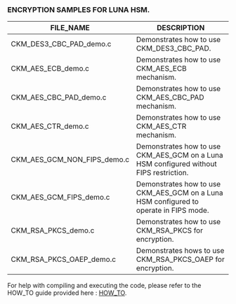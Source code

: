 
### ENCRYPTION SAMPLES FOR LUNA HSM.

| FILE_NAME | DESCRIPTION |
| --- | --- |
| CKM_DES3_CBC_PAD_demo.c | Demonstrates how to use CKM_DES3_CBC_PAD. |
| CKM_AES_ECB_demo.c | Demonstrates how to use CKM_AES_ECB mechanism. |
| CKM_AES_CBC_PAD_demo.c | Demonstrates how to use CKM_AES_CBC_PAD mechanism. |
| CKM_AES_CTR_demo.c | Demonstrates how to use CKM_AES_CTR mechanism. |
| CKM_AES_GCM_NON_FIPS_demo.c | Demonstrates how to use CKM_AES_GCM on a Luna HSM configured without FIPS restriction. |
| CKM_AES_GCM_FIPS_demo.c | Demonstrates how to use CKM_AES_GCM on a Luna HSM configured to operate in FIPS mode. |
| CKM_RSA_PKCS_demo.c | Demonstrates how to use CKM_RSA_PKCS for encryption. |
| CKM_RSA_PKCS_OAEP_demo.c | Demonstrates hows to use CKM_RSA_PKCS_OAEP for encryption. |

For help with compiling and executing the code, please refer to the HOW_TO guide provided here : [HOW_TO](/C_Samples/HOW_TO.md).
